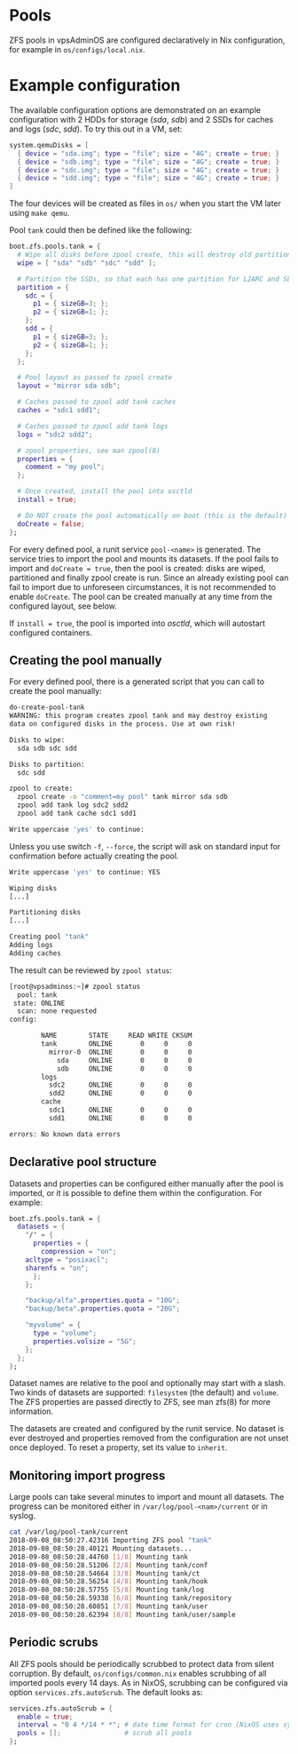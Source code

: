 # Pools
ZFS pools in vpsAdminOS are configured declaratively in Nix configuration, for
example in `os/configs/local.nix`.


# Example configuration
The available configuration options are demonstrated on an example configuration
with 2 HDDs for storage (*sda*, *sdb*) and 2 SSDs for caches and logs
(*sdc*, *sdd*). To try this out in a VM, set:

```nix
system.qemuDisks = [
  { device = "sda.img"; type = "file"; size = "4G"; create = true; }
  { device = "sdb.img"; type = "file"; size = "4G"; create = true; }
  { device = "sdc.img"; type = "file"; size = "4G"; create = true; }
  { device = "sdd.img"; type = "file"; size = "4G"; create = true; }
]
```

The four devices will be created as files in `os/` when you start the VM later
using `make qemu`.

Pool `tank` could then be defined like the following:

```nix
boot.zfs.pools.tank = {
  # Wipe all disks before zpool create, this will destroy old partition tables
  wipe = [ "sda" "sdb" "sdc" "sdd" ];

  # Partition the SSDs, so that each has one partition for L2ARC and SLOG
  partition = {
    sdc = {
      p1 = { sizeGB=3; };
      p2 = { sizeGB=1; };
    };
    sdd = {
      p1 = { sizeGB=3; };
      p2 = { sizeGB=1; };
    };
  };

  # Pool layout as passed to zpool create
  layout = "mirror sda sdb";

  # Caches passed to zpool add tank caches
  caches = "sdc1 sdd1";

  # Caches passed to zpool add tank logs
  logs = "sdc2 sdd2";

  # zpool properties, see man zpool(8)
  properties = {
    comment = "my pool";
  };

  # Once created, install the pool into osctld
  install = true;

  # Do NOT create the pool automatically on boot (this is the default)
  doCreate = false;
};
```

For every defined pool, a runit service `pool-<name>` is generated. The service
tries to import the pool and mounts its datasets. If the pool fails to import
and `doCreate = true`, then the pool is created: disks are wiped, partitioned
and finally zpool create is run. Since an already existing pool can fail to
import due to unforeseen circumstances, it is not recommended to enable
`doCreate`. The pool can be created manually at any time from the configured
layout, see below.

If `install = true`, the pool is imported into *osctld*, which will autostart
configured containers.

## Creating the pool manually
For every defined pool, there is a generated script that you can call to create
the pool manually:

```bash
do-create-pool-tank
WARNING: this program creates zpool tank and may destroy existing
data on configured disks in the process. Use at own risk!

Disks to wipe:
  sda sdb sdc sdd

Disks to partition:
  sdc sdd

zpool to create:
  zpool create -o "comment=my pool" tank mirror sda sdb
  zpool add tank log sdc2 sdd2
  zpool add tank cache sdc1 sdd1

Write uppercase 'yes' to continue:
```

Unless you use switch `-f`, `--force`, the script will ask on standard input for
confirmation before actually creating the pool.

```bash
Write uppercase 'yes' to continue: YES

Wiping disks
[...]

Partitioning disks
[...]

Creating pool "tank"
Adding logs
Adding caches
```

The result can be reviewed by `zpool status`:

```bash
[root@vpsadminos:~]# zpool status
  pool: tank
 state: ONLINE
  scan: none requested
config:

        NAME        STATE     READ WRITE CKSUM
        tank        ONLINE       0     0     0
          mirror-0  ONLINE       0     0     0
            sda     ONLINE       0     0     0
            sdb     ONLINE       0     0     0
        logs
          sdc2      ONLINE       0     0     0
          sdd2      ONLINE       0     0     0
        cache
          sdc1      ONLINE       0     0     0
          sdd1      ONLINE       0     0     0

errors: No known data errors
```

## Declarative pool structure
Datasets and properties can be configured either manually after the pool is
imported, or it is possible to define them within the configuration.
For example:

```nix
boot.zfs.pools.tank = {
  datasets = {
    "/" = {
      properties = {
        compression = "on";
	acltype = "posixacl";
	sharenfs = "on";
      };
    };

    "backup/alfa".properties.quota = "10G";
    "backup/beta".properties.quota = "20G";

    "myvolume" = {
      type = "volume";
      properties.volsize = "5G";
    };
  };
};
```

Dataset names are relative to the pool and optionally may start with a slash.
Two kinds of datasets are supported: `filesystem` (the default) and `volume`.
The ZFS properties are passed directly to ZFS, see man zfs(8) for more
information.

The datasets are created and configured by the runit service. No dataset is
ever destroyed and properties removed from the configuration are not unset
once deployed. To reset a property, set its value to `inherit`.

## Monitoring import progress
Large pools can take several minutes to import and mount all datasets.
The progress can be monitored either in `/var/log/pool-<nam>/current` or
in syslog.

```bash
cat /var/log/pool-tank/current
2018-09-08_08:50:27.42316 Importing ZFS pool "tank"
2018-09-08_08:50:28.40121 Mounting datasets...
2018-09-08_08:50:28.44760 [1/8] Mounting tank
2018-09-08_08:50:28.51206 [2/8] Mounting tank/conf
2018-09-08_08:50:28.54664 [3/8] Mounting tank/ct
2018-09-08_08:50:28.56254 [4/8] Mounting tank/hook
2018-09-08_08:50:28.57755 [5/8] Mounting tank/log
2018-09-08_08:50:28.59338 [6/8] Mounting tank/repository
2018-09-08_08:50:28.60851 [7/8] Mounting tank/user
2018-09-08_08:50:28.62394 [8/8] Mounting tank/user/sample
```

## Periodic scrubs
All ZFS pools should be periodically scrubbed to protect data from silent
corruption. By default, `os/configs/common.nix` enables scrubbing of all
imported pools every 14 days. As in NixOS, scrubbing can be configured
via option `services.zfs.autoScrub`. The default looks as:

```nix
services.zfs.autoScrub = {
  enable = true;
  interval = "0 4 */14 * *"; # date time format for cron (NixOS uses systemd calendar format)
  pools = [];                # scrub all pools
};
```
